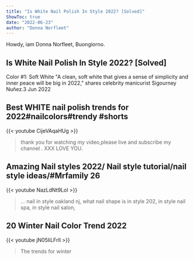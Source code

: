 ```yaml
---
title: "Is White Nail Polish In Style 2022? [Solved]"
ShowToc: true 
date: "2022-06-23"
author: "Donna Norfleet" 
---
```


Howdy, iam Donna Norfleet, Buongiorno.
## Is White Nail Polish In Style 2022? [Solved]
 Color #1: Soft White "A clean, soft white that gives a sense of simplicity and inner peace will be big in 2022," shares celebrity manicurist Sigourney Nuñez.3 Jun 2022

## Best WHITE nail polish trends for 2022#nailcolors#trendy #shorts
{{< youtube CijeVAqaHUg >}}
>thank you for watching my video,please live and subscribe my channel . XXX LOVE YOU.

## Amazing Nail styles 2022/ Nail style tutorial/nail style ideas/#Mrfamily 26
{{< youtube NazLdNt9LoI >}}
>... nail in style oakland nj, what nail shape is in style 202, in style nail spa, in style nail salon, 

## 20 Winter Nail Color Trend 2022
{{< youtube jN05IiLFrlI >}}
>The trends for winter 

